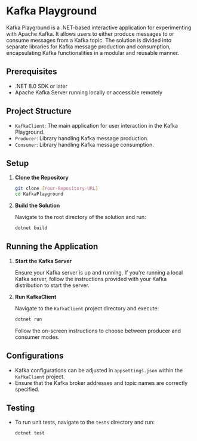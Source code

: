 # Kafka Playground

Kafka Playground is a .NET-based interactive application for experimenting with Apache Kafka. It allows users to either produce messages to or consume messages from a Kafka topic. The solution is divided into separate libraries for Kafka message production and consumption, encapsulating Kafka functionalities in a modular and reusable manner.

## Prerequisites

- .NET 8.0 SDK or later
- Apache Kafka Server running locally or accessible remotely

## Project Structure

- `KafkaClient`: The main application for user interaction in the Kafka Playground.
- `Producer`: Library handling Kafka message production.
- `Consumer`: Library handling Kafka message consumption.

## Setup

1. **Clone the Repository**

   ```sh
   git clone [Your-Repository-URL]
   cd KafkaPlayground
   ```

2. **Build the Solution**

   Navigate to the root directory of the solution and run:

   ```sh
   dotnet build
   ```

## Running the Application

1. **Start the Kafka Server**

   Ensure your Kafka server is up and running. If you're running a local Kafka server, follow the instructions provided with your Kafka distribution to start the server.

2. **Run KafkaClient**

   Navigate to the `KafkaClient` project directory and execute:

   ```sh
   dotnet run
   ```

   Follow the on-screen instructions to choose between producer and consumer modes.

## Configurations

- Kafka configurations can be adjusted in `appsettings.json` within the `KafkaClient` project.
- Ensure that the Kafka broker addresses and topic names are correctly specified.

## Testing

- To run unit tests, navigate to the `tests` directory and run:

  ```sh
  dotnet test
  ```


